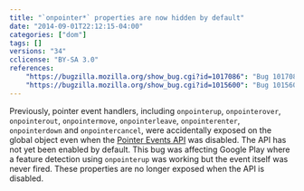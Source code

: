 ```yaml
---
title: "`onpointer*` properties are now hidden by default"
date: "2014-09-01T22:12:15-04:00"
categories: ["dom"]
tags: []
versions: "34"
cclicense: "BY-SA 3.0"
references:
    "https://bugzilla.mozilla.org/show_bug.cgi?id=1017086": "Bug 1017086 – Don\'t expose onpointer* on global when dom.w3c_pointer_events.enabled is false"
    "https://bugzilla.mozilla.org/show_bug.cgi?id=1015600": "Bug 1015600 – Mobile Google Play menu does not work on Firefox for Android (pointerdown and pointerup events do not fire even though feature detection indicates support)"
---
```

Previously, pointer event handlers, including `onpointerup`, `onpointerover`, `onpointerout`, `onpointermove`, `onpointerleave`, `onpointerenter`, `onpointerdown` and `onpointercancel`, were accidentally exposed on the global object even when the [Pointer Events API](http://www.w3.org/TR/pointerevents/) was disabled. The API has not yet been enabled by default. This bug was affecting Google Play where a feature detection using `onpointerup` was working but the event itself was never fired. These properties are no longer exposed when the API is disabled.
